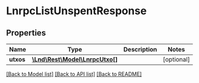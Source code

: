 # LnrpcListUnspentResponse

## Properties
Name | Type | Description | Notes
------------ | ------------- | ------------- | -------------
**utxos** | [**\Lnd\Rest\Model\LnrpcUtxo[]**](LnrpcUtxo.md) |  | [optional] 

[[Back to Model list]](../README.md#documentation-for-models) [[Back to API list]](../README.md#documentation-for-api-endpoints) [[Back to README]](../README.md)


